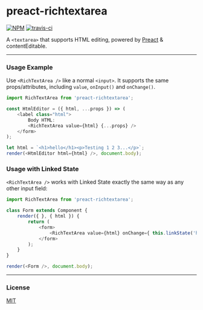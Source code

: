 # preact-richtextarea

[![NPM](http://img.shields.io/npm/v/preact-richtextarea.svg)](https://www.npmjs.com/package/preact-richtextarea)
[![travis-ci](https://travis-ci.org/developit/preact-richtextarea.svg)](https://travis-ci.org/developit/preact-richtextarea)

A `<textarea>` that supports HTML editing, powered by [Preact] & contentEditable.

---


### Usage Example

Use `<RichTextArea />` like a normal `<input>`. It supports the same props/attributes, including `value`, `onInput()` and `onChange()`.

```js
import RichTextArea from 'preact-richtextarea';

const HtmlEditor = ({ html, ...props }) => (
	<label class="html">
		Body HTML:
		<RichTextArea value={html} {...props} />
	</form>
);

let html = `<h1>hello</h1><p>Testing 1 2 3...</p>`;
render(<HtmlEditor html={html} />, document.body);
```


### Usage with Linked State

`<RichTextArea />` works with Linked State exactly the same way as any other input field:

```js
import RichTextArea from 'preact-richtextarea';

class Form extends Component {
	render({ }, { html }) {
		return (
			<form>
				<RichTextArea value={html} onChange={ this.linkState('html') } />
			</form>
		);
	}
}

render(<Form />, document.body);
```


---


### License

[MIT]


[Preact]: https://github.com/developit/preact
[MIT]: http://choosealicense.com/licenses/mit/
